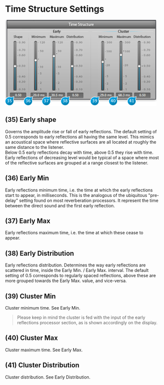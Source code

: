 # Time Structure Settings

![](../include/verb_07.PNG)

## (35) Early shape
Governs  the  amplitude  rise or fall of early reflections. The default  setting  of  0.5  corresponds to early reflections all 
having  the  same  level.  This mimics  an  acoustical  space where reflective surfaces are all located at roughly the 
same distance to the listener.  
Below 0.5 early reflections decay with time, above 0.5 they rise with time. Early reflections of  decreasing  level  would  be 
typical of a space where most of  the  reflective  surfaces  are grouped at a range closest to the listener.

## (36) Early Min
Early reflections minimum time, i.e. the time at which the early reflections start to appear, in milliseconds. This is the 
analogous of the ubiquitous "pre-delay" setting found on most reverberation processors. It represent the time between 
the direct sound and the first early reflection.

## (37) Early Max
Early reflections maximum time, i.e. the time at which these cease to appear.

## (38) Early Distribution
Early reflections distribution. Determines the way early reflections are scattered in time, inside the Early Min. / Early Max. 
interval. The default setting of 0.5 corresponds to regularly spaced reflections, above these are more grouped towards the 
Early Max. value, and vice-versa.

## (39) Cluster Min
Cluster minimum time. See Early Min.  
> Please keep in mind the cluster is fed with the input of the early reflections processor section, as is shown accordingly on 
the display.

## (40) Cluster Max
Cluster maximum time. See Early Max.

## (41) Cluster Distribution
Cluster distribution. See Early Distribution.
